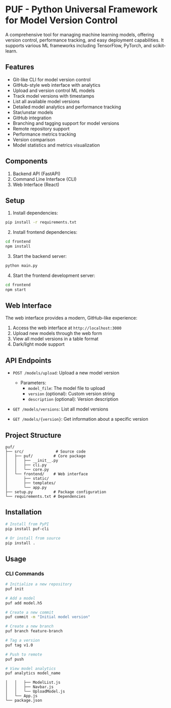 # PUF - Python Universal Framework for Model Version Control

A comprehensive tool for managing machine learning models, offering version control, performance tracking,
and easy deployment capabilities. It supports various ML frameworks including TensorFlow, PyTorch, and scikit-learn.

## Features
- Git-like CLI for model version control
- GitHub-style web interface with analytics
- Upload and version control ML models
- Track model versions with timestamps
- List all available model versions
- Detailed model analytics and performance tracking
- Star/unstar models
- GitHub integration
- Branching and tagging support for model versions
- Remote repository support
- Performance metrics tracking
- Version comparison
- Model statistics and metrics visualization

## Components

1. Backend API (FastAPI)
2. Command Line Interface (CLI)
3. Web Interface (React)

## Setup

1. Install dependencies:
```bash
pip install -r requirements.txt
```

2. Install frontend dependencies:
```bash
cd frontend
npm install
```

3. Start the backend server:
```bash
python main.py
```

4. Start the frontend development server:
```bash
cd frontend
npm start
```

## Web Interface

The web interface provides a modern, GitHub-like experience:

1. Access the web interface at `http://localhost:3000`
2. Upload new models through the web form
3. View all model versions in a table format
4. Dark/light mode support

## API Endpoints

- `POST /models/upload`: Upload a new model version
  - Parameters:
    - `model_file`: The model file to upload
    - `version` (optional): Custom version string
    - `description` (optional): Version description

- `GET /models/versions`: List all model versions

- `GET /models/{version}`: Get information about a specific version

## Project Structure

```
puf/
├── src/              # Source code
│   ├── puf/         # Core package
│   │   ├── __init__.py
│   │   ├── cli.py
│   │   └── core.py
│   └── frontend/    # Web interface
│       ├── static/
│       ├── templates/
│       └── app.py
├── setup.py         # Package configuration
└── requirements.txt # Dependencies
```

## Installation

```bash
# Install from PyPI
pip install puf-cli

# Or install from source
pip install .
```

## Usage

### CLI Commands
```bash
# Initialize a new repository
puf init

# Add a model
puf add model.h5

# Create a new commit
puf commit -m "Initial model version"

# Create a new branch
puf branch feature-branch

# Tag a version
puf tag v1.0

# Push to remote
puf push

# View model analytics
puf analytics model_name
```
    │   │   ├── ModelList.js
    │   │   ├── Navbar.js
    │   │   └── UploadModel.js
    │   └── App.js
    └── package.json
```
